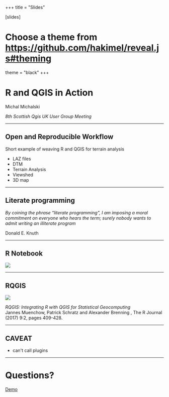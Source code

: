 +++
title = "Slides"

[slides]
# Choose a theme from https://github.com/hakimel/reveal.js#theming
theme = "black"
+++

# R and QGIS in Action

Michal Michalski  

_8th Scottish Qgis UK User Group Meeting_

---

## Open and Reproducible Workflow

Short example of weaving R and QGIS for terrain analysis 

- LAZ files 
- DTM 
- Terrain Analysis 
- Viewshed 
- 3D map 

---

## Literate programming

_By coining the phrase “literate programming”, I am imposing a moral commitment on everyone who hears the term; surely nobody wants to admit writing an illiterate program_

Donald E. Knuth

---

## R Notebook

![](/img/rstudio.png)

---

## RQGIS

![](/img/rqgis.png)

*RQGIS: Integrating R with QGIS for Statistical Geocomputing*  
Jannes Muenchow, Patrick Schratz and Alexander Brenning , The R Journal (2017) 9:2, pages 409-428.

---

## CAVEAT

- can't call plugins  

---

# Questions?

[Demo](https://discourse.gohugo.io) 
